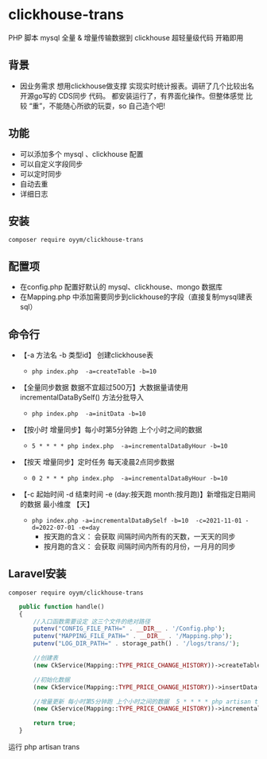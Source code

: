 # clickhouse-trans
PHP  脚本  mysql 全量 &amp; 增量传输数据到 clickhouse  超轻量级代码 开箱即用

## **背景**
* 因业务需求 想用clickhouse做支撑 实现实时统计报表。调研了几个比较出名开源go写的 CDS同步 代码。
  都安装运行了，有界面化操作。但整体感觉 比较 “重”，不能随心所欲的玩耍，so 自己造个吧!

## **功能**
  * 可以添加多个 mysql 、clickhouse 配置
  * 可以自定义字段同步
  * 可以定时同步
  * 自动去重
  * 详细日志
  
## **安装**
```composer require oyym/clickhouse-trans```

## **配置项**
  * 在config.php 配置好默认的 mysql、clickhouse、mongo 数据库
  * 在Mapping.php 中添加需要同步到clickhouse的字段（直接复制mysql建表sql）

## **命令行**

  * 【-a 方法名   -b 类型id】 创建clickhouse表 
    * ``` php index.php  -a=createTable -b=10 ```

  * 【全量同步数据 数据不宜超过500万】大数据量请使用 incrementalDataBySelf() 方法分批导入     
    * ``` php index.php  -a=initData -b=10 ```

  * 【按小时 增量同步】每小时第5分钟跑  上个小时之间的数据 
    * ``` 5 * * * * php index.php  -a=incrementalDataByHour -b=10 ```

  * 【按天 增量同步】定时任务 每天凌晨2点同步数据  
     * ``` 0 2 * * * php index.php  -a=incrementalDataByHour -b=10 ```

  * 【-c 起始时间  -d 结束时间  -e (day:按天跑 month:按月跑)】新增指定日期间的数据 最小维度 【天】 
     * ``` php index.php -a=incrementalDataBySelf -b=10  -c=2021-11-01 -d=2022-07-01 -e=day ```
       * 按天跑的含义： 会获取 间隔时间内所有的天数，一天天的同步
       * 按月跑的含义： 会获取 间隔时间内所有的月份，一月月的同步
 
 ## **Laravel安装**
 ```composer require oyym/clickhouse-trans```
 ```php
    public function handle()
    {
        //入口函数需要设定 这三个文件的绝对路径
        putenv("CONFIG_FILE_PATH=" . __DIR__ . '/Config.php');          //日志文件地址
        putenv("MAPPING_FILE_PATH=" . __DIR__ . '/Mapping.php');        //映射文件地址
        putenv("LOG_DIR_PATH=" . storage_path() . '/logs/trans/');      //记录日志的目录地址

        //创建表
        (new CkService(Mapping::TYPE_PRICE_CHANGE_HISTORY))->createTable();

        //初始化数据
        (new CkService(Mapping::TYPE_PRICE_CHANGE_HISTORY))->insertData();

        //增量更新 每小时第5分钟跑 上个小时之间的数据  5 * * * * php artisan trans
        (new CkService(Mapping::TYPE_PRICE_CHANGE_HISTORY))->incrementalDataByHour();

        return true;
    }
```
运行 php artisan trans
 
  
  
